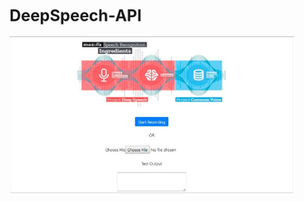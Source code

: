 # DeepSpeech-API

![alt text](https://github.com/AASHISHAG/DeepSpeech-API/blob/master/DeepSpeech-API.JPG)
